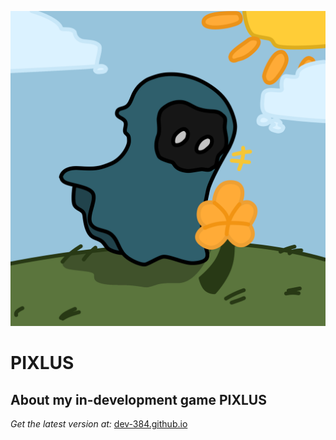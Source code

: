 ![PIXLUS logo](https://raw.githubusercontent.com/Dev-384/Dev-384.github.io/main/Jimmathy.png)
# PIXLUS

## About my in-development game PIXLUS

_Get the latest version at:_ [dev-384.github.io](https://dev-384.github.io/pixlus/downloads/latest)
